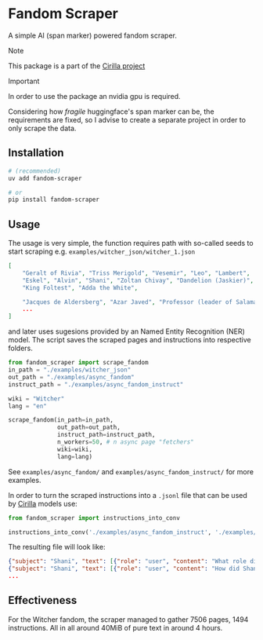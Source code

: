 # Fandom Scraper
A simple AI (span marker) powered fandom scraper.

> [!NOTE]  
> This package is a part of the [Cirilla project](https://github.com/AnthonyP57/Cirilla---a-LLM-made-on-a-budget)

> [!IMPORTANT]  
> In order to use the package an nvidia gpu is required.
> 
> Considering how *fragile* huggingface's span marker can be, the requirements are fixed, so I advise to create a separate project in order to only scrape the data.
## Installation
```bash
# (recommended)
uv add fandom-scraper

# or
pip install fandom-scraper
```
## Usage
The usage is very simple, the function requires path with so-called seeds to start scraping e.g. `examples/witcher_json/witcher_1.json`
```json
[
    "Geralt of Rivia", "Triss Merigold", "Vesemir", "Leo", "Lambert", 
    "Eskel", "Alvin", "Shani", "Zoltan Chivay", "Dandelion (Jaskier)", 
    "King Foltest", "Adda the White",

    "Jacques de Aldersberg", "Azar Javed", "Professor (leader of Salamandra)", 
    ...
]
```
and later uses sugesions provided by an Named Entity Recognition (NER) model. The script saves the scraped pages and instructions into respective folders.
```python
from fandom_scraper import scrape_fandom
in_path = "./examples/witcher_json"
out_path = "./examples/async_fandom"
instruct_path = "./examples/async_fandom_instruct"

wiki = "Witcher"
lang = "en"

scrape_fandom(in_path=in_path,
              out_path=out_path,
              instruct_path=instruct_path,
              n_workers=50, # n async page "fetchers"
              wiki=wiki,
              lang=lang)
```
See `examples/async_fandom/` and `examples/async_fandom_instruct/` for more examples.

In order to turn the scraped instructions into a `.jsonl` file that can be used by [Cirilla](https://github.com/AnthonyP57/Cirilla---a-LLM-made-on-a-budget) models use:
```python
from fandom_scraper import instructions_into_conv

instructions_into_conv('./examples/async_fandom_instruct', './examples/fandom_instruct.jsonl')
```

The resulting file will look like:
```json
{"subject": "Shani", "text": [{"role": "user", "content": "What role did Shani play in the Battle of Brenna?"}, {"role": "assistant", "content": "Shani played a vital role in the Battle of Brenna in March 1268, serving in a field hospital under Milo Rusty Vanderbeck. Despite her youth, she effectively managed the demanding and gruesome conditions, providing essential medical aid to the wounded, contributing to the victory of the Northern Kingdoms."}], "data type": "conv", "source": "fandom"}
{"subject": "Shani", "text": [{"role": "user", "content": "How did Shani become the Dean of the Department of Medicine at Oxenfurt Academy?"}, {"role": "assistant", "content": "Shani, initially a medical student at Oxenfurt Academy, demonstrated her medical proficiency at a young age. She served in Milo Rusty Vanderbecks field hospital at the Battle of Brenna. Her exceptional skills and commitment to the field led to her appointment as the Dean of the Department of Medicine at Oxenfurt Academy."}], "data type": "conv", "source": "fandom"}
...
```
## Effectiveness
For the Witcher fandom, the scraper managed to gather 7506 pages, 1494 instructions. All in all around 40MiB of pure text in around 4 hours.